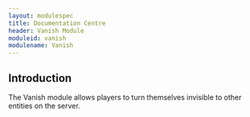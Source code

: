 ```yaml
---
layout: modulespec
title: Documentation Centre
header: Vanish Module
moduleid: vanish
modulename: Vanish
---
```


## Introduction

The Vanish module allows players to turn themselves invisible to other entities on the server.